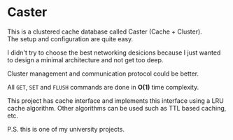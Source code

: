 # Caster

This is a clustered cache database called Caster (Cache + Cluster).  
The setup and configuration are quite easy.  

I didn't try to choose the best networking desicions because I just wanted to design a minimal architecture and not get too deep.

Cluster management and communication protocol could be better.

All `GET`, `SET` and `FLUSH` commands are done in **O(1)** time complexity.

This project has cache interface and implements this interface using a LRU cache algorithm.
Other algorithms can be used such as TTL based caching, etc.

P.S. this is one of my university projects.
